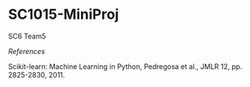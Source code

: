# SC1015-MiniProj
SC6 Team5












*References*

Scikit-learn: Machine Learning in Python, Pedregosa et al., JMLR 12, pp. 2825-2830, 2011.
